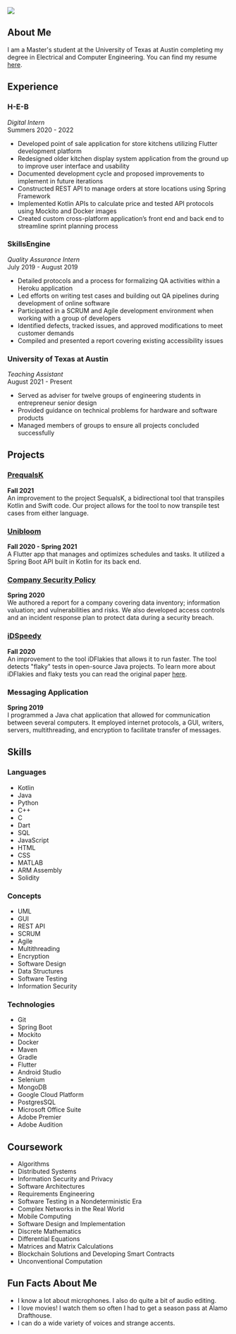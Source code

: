 ![](https://abelph.github.io/photos/abelPhoto.jpeg)
## About Me

I am a Master's student at the University of Texas at Austin completing my degree in Electrical and Computer Engineering. You can find my resume [here](https://abelph.github.io/pdfs/resume.pdf).

## Experience

### H-E-B
_Digital Intern_\
Summers 2020 - 2022
- Developed point of sale application for store kitchens utilizing Flutter development platform
- Redesigned older kitchen display system application from the ground up to improve user interface and usability
- Documented development cycle and proposed improvements to implement in future iterations
- Constructed REST API to manage orders at store locations using Spring Framework
- Implemented Kotlin APIs to calculate price and tested API protocols using Mockito and Docker images
- Created custom cross-platform application’s front end and back end to streamline sprint planning process

### SkillsEngine
_Quality Assurance Intern_\
July 2019 - August 2019
- Detailed protocols and a process for formalizing QA activities within a Heroku application
- Led efforts on writing test cases and building out QA pipelines during development of online software
- Participated in a SCRUM and Agile development environment when working with a group of developers
- Identified defects, tracked issues, and approved modifications to meet customer demands
- Compiled and presented a report covering existing accessibility issues

### University of Texas at Austin
_Teaching Assistant_\
August 2021 - Present
- Served as adviser for twelve groups of engineering students in entrepreneur senior design
- Provided guidance on technical problems for hardware and software products
- Managed members of groups to ensure all projects concluded successfully

## Projects

### [PrequalsK](https://github.com/abelph/PrequalsK)
**Fall 2021**\
An improvement to the project SequalsK, a bidirectional tool that transpiles Kotlin and Swift code. Our project allows for the tool to now transpile test cases from either language.

### [Unibloom](https://github.com/abelph/unibloom-api)
**Fall 2020 - Spring 2021**\
A Flutter app that manages and optimizes schedules and tasks. It utilized a Spring Boot API built in Kotlin for its back end.

### [Company Security Policy](https://abelph.github.io/pdfs/SecurityPaper.pdf)
**Spring 2020**\
We authored a report for a company covering data inventory; information valuation; and vulnerabilities and risks. We also developed access controls and an incident response plan to protect data during a security breach.

### [iDSpeedy](https://github.com/abelph/iDSpeedy)
**Fall 2020**\
An improvement to the tool iDFlakies that allows it to run faster. The tool detects "flaky" tests in open-source Java projects. To learn more about iDFlakies and flaky tests you can read the original paper [here](https://mir.cs.illinois.edu/winglam/publications/2019/LamETAL19iDFlakies.pdf).

### Messaging Application
**Spring 2019**\
I programmed a Java chat application that allowed for communication between several computers. It employed internet protocols, a GUI, writers, servers, multithreading, and encryption to facilitate transfer of messages.

## Skills

### Languages

- Kotlin
- Java
- Python
- C++
- C
- Dart
- SQL
- JavaScript
- HTML
- CSS
- MATLAB
- ARM Assembly
- Solidity

### Concepts

- UML
- GUI
- REST API
- SCRUM
- Agile
- Multithreading
- Encryption
- Software Design
- Data Structures
- Software Testing
- Information Security

### Technologies

- Git
- Spring Boot
- Mockito
- Docker
- Maven
- Gradle
- Flutter
- Android Studio
- Selenium
- MongoDB
- Google Cloud Platform
- PostgresSQL
- Microsoft Office Suite
- Adobe Premier
- Adobe Audition

## Coursework

- Algorithms
- Distributed Systems
- Information Security and Privacy
- Software Architectures
- Requirements Engineering
- Software Testing in a Nondeterministic Era
- Complex Networks in the Real World
- Mobile Computing
- Software Design and Implementation
- Discrete Mathematics
- Differential Equations
- Matrices and Matrix Calculations
- Blockchain Solutions and Developing Smart Contracts
- Unconventional Computation

## Fun Facts About Me
- I know a lot about microphones. I also do quite a bit of audio editing.
- I love movies! I watch them so often I had to get a season pass at Alamo Drafthouse.
- I can do a wide variety of voices and strange accents.
